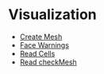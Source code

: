 # Visualization

* [Create Mesh](../components/Create_Mesh.md)
* [Face Warnings](../components/Face_Warnings.md)
* [Read Cells](../components/Read_Cells.md)
* [Read checkMesh](../components/Read_checkMesh.md)

